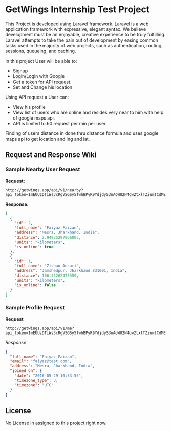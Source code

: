 # GetWings Internship Test Project

This Project is developed using Laravel framework.
Laravel is a web application framework with expressive, elegant syntax. We believe development must be an enjoyable, creative experience to be truly fulfilling. Laravel attempts to take the pain out of development by easing common tasks used in the majority of web projects, such as authentication, routing, sessions, queueing, and caching.

In this project User will be able to:
* Signup
* Login/Login with Google
* Get a token for API request.
* Set and Change his location

Using API request a User can:
* View his profile
* View list of users who are online and resides very near to him with help of google maps api.
* API is limited to 60 request per min per user.

Finding of users distance in done thru distance formula and uses google maps api to get location and lng and lat.

## Request and Response Wiki

### Sample Nearby User Request
**Request:**
```
http://getwings.app/api/v1/nearby?api_token=ImEUUzDTiWs3cRgVSGSy5fwhBPyR9YdjdyS3nAoWU2N4qw2txlTZiumtCdME
```
**Response:**
```json
[
  {
    "id": 2,
    "full_name": "Faiyaz Faizan",
    "address": "Mesra, Jharkhand, India",
    "distance": 2.94935297966003,
    "units": "kilometers",
    "is_online": true
  },
  {
    "id": 1,
    "full_name": "Zishan Ansari",
    "address": "Jamshedpur, Jharkhand 831001, India",
    "distance": 106.45262475559,
    "units": "kilometers",
    "is_online": false
  }
]
```

### Sample Profile Request
**Request**
```
http://getwings.app/api/v1/me?api_token=ImEUUzDTiWs3cRgVSGSy5fwhBPyR9YdjdyS3nAoWU2N4qw2txlTZiumtCdME
```

*Response*
```json
{
  "full_name": "Faiyaz Faizan",
  "email": "faiyaz@test.com",
  "address": "Mesra, Jharkhand, India",
  "joined_on": {
    "date": "2016-05-29 10:53:55",
    "timezone_type": 3,
    "timezone": "UTC"
  }
}
```


## License

No License in assigned to this project right now.
